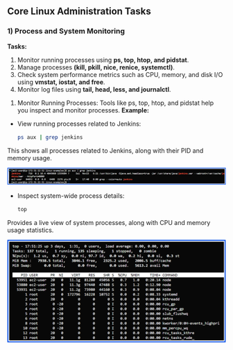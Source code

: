 ## Core Linux Administration Tasks

### 1) Process and System Monitoring
**Tasks:**
1) Monitor running processes using **ps, top, htop, and pidstat**.
2) Manage processes **(kill, pkill, nice, renice, systemctl)**.
3) Check system performance metrics such as CPU, memory, and disk I/O using **vmstat, iostat, and free**.
4) Monitor log files using **tail, head, less, and journalctl**.

1. Monitor Running Processes:
Tools like ps, top, htop, and pidstat help you inspect and monitor processes.
**Example:**
- View running processes related to Jenkins:
  ```bash
  ps aux | grep jenkins
  ```
This shows all processes related to Jenkins, along with their PID and memory usage.

![process-example](./images/ps.png)

- Inspect system-wide process details:
   ```bash
  top
  ```
Provides a live view of system processes, along with CPU and memory usage statistics.

![top-example](./images/top.png)
